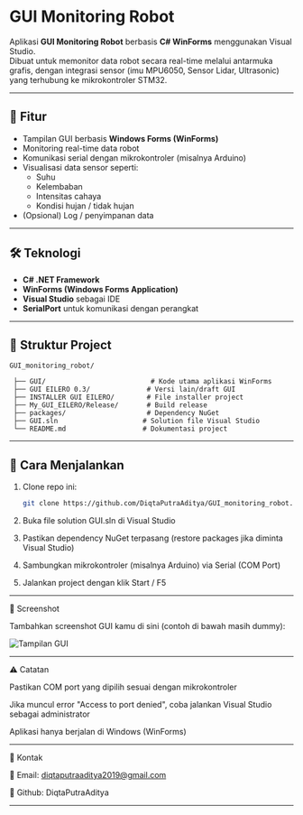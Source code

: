 # GUI Monitoring Robot

Aplikasi **GUI Monitoring Robot** berbasis **C# WinForms** menggunakan Visual Studio.  
Dibuat untuk memonitor data robot secara real-time melalui antarmuka grafis, dengan integrasi sensor (imu MPU6050, Sensor Lidar, Ultrasonic) yang terhubung ke mikrokontroler STM32.

---

## 🎯 Fitur

- Tampilan GUI berbasis **Windows Forms (WinForms)**  
- Monitoring real-time data robot  
- Komunikasi serial dengan mikrokontroler (misalnya Arduino)  
- Visualisasi data sensor seperti:
  - Suhu  
  - Kelembaban  
  - Intensitas cahaya  
  - Kondisi hujan / tidak hujan  
- (Opsional) Log / penyimpanan data  

---

## 🛠️ Teknologi

- **C# .NET Framework**  
- **WinForms (Windows Forms Application)**  
- **Visual Studio** sebagai IDE  
- **SerialPort** untuk komunikasi dengan perangkat  

---

## 📁 Struktur Project
    GUI_monitoring_robot/

     ├── GUI/                          # Kode utama aplikasi WinForms
     ├── GUI EILERO 0.3/              # Versi lain/draft GUI
     ├── INSTALLER GUI EILERO/        # File installer project
     ├── My_GUI_EILERO/Release/       # Build release
     ├── packages/                    # Dependency NuGet
     ├── GUI.sln                     # Solution file Visual Studio
     └── README.md                   # Dokumentasi project

---

## 🚀 Cara Menjalankan

1. Clone repo ini:
   ```bash
   git clone https://github.com/DiqtaPutraAditya/GUI_monitoring_robot.git
2. Buka file solution GUI.sln di Visual Studio

3. Pastikan dependency NuGet terpasang (restore packages jika diminta Visual Studio)

4. Sambungkan mikrokontroler (misalnya Arduino) via Serial (COM Port)

5. Jalankan project dengan klik Start / F5

---

   📸 Screenshot

Tambahkan screenshot GUI kamu di sini (contoh di bawah masih dummy):

![Tampilan GUI](assets/screenshot.png)

---

⚠️ Catatan

Pastikan COM port yang dipilih sesuai dengan mikrokontroler

Jika muncul error "Access to port denied", coba jalankan Visual Studio sebagai administrator

Aplikasi hanya berjalan di Windows (WinForms)

---

🤝 Kontak

📧 Email: diqtaputraaditya2019@gmail.com

🐙 Github: DiqtaPutraAditya


---

